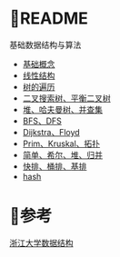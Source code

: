 # 📖README
基础数据结构与算法
- [基础概念](/1%20basic%20concept/)
- [线性结构](/2%20linear%20structure/)
- [树的遍历](/3.1%20tree(1)/)
- [二叉搜索树、平衡二叉树](/3.2%20tree(2)/)
- [堆、哈夫曼树、并查集](/3.3%20tree(3)/)
- [BFS、DFS](/4.1%20graph(1)/)
- [Dijkstra、Floyd](/4.2%20graph(2)/)
- [Prim、Kruskal、拓扑](/4.3%20graph(3)/)
- [简单、希尔、堆、归并](/5.1%20sort(1)/)
- [快排、桶排、基排](/5.2%20sort(2)/)
- [hash](/6%20hash/)

# 🎄参考
[浙江大学数据结构](https://www.bilibili.com/video/BV1JW411i731?spm_id_from=333.999.0.0&vd_source=5def309c50dba10ca2a52c71628df16d)

